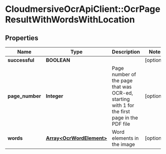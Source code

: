 # CloudmersiveOcrApiClient::OcrPageResultWithWordsWithLocation

## Properties
Name | Type | Description | Notes
------------ | ------------- | ------------- | -------------
**successful** | **BOOLEAN** |  | [optional] 
**page_number** | **Integer** | Page number of the page that was OCR-ed, starting with 1 for the first page in the PDF file | [optional] 
**words** | [**Array&lt;OcrWordElement&gt;**](OcrWordElement.md) | Word elements in the image | [optional] 


